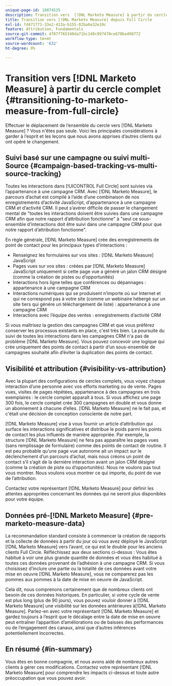 ```yaml
---
unique-page-id: 18874535
description: Transition vers  [!DNL Marketo Measure] à partir du cercle complet - [!DNL Marketo Measure]
title: Transition vers [!DNL Marketo Measure] depuis Full Circle
exl-id: fd471771-33e2-413a-b155-02ba6e32e10c
feature: Attribution, Fundamentals
source-git-commit: 4787f765348da71bc149c997470ce678ba498772
workflow-type: tm+mt
source-wordcount: '632'
ht-degree: 0%

---
```


# Transition vers [!DNL Marketo Measure] à partir du cercle complet {#transitioning-to-marketo-measure-from-full-circle}

Effectuer le déplacement de l’ensemble du cercle vers [!DNL Marketo Measure] ? Vous n&#39;êtes pas seule. Voici les principales considérations à garder à l’esprit et les leçons que nous avons apprises d’autres clients qui ont opéré le changement.

## Suivi basé sur une campagne ou suivi multi-Source {#campaign-based-tracking-vs-multi-source-tracking}

Toutes les interactions dans [!UICONTROL Full Circle] sont suivies via l’appartenance à une campagne CRM. Avec [!DNL Marketo Measure], le parcours d’achat est compilé à l’aide d’une combinaison de nos enregistrements d’activité JavaScript, d’appartenance à une campagne CRM et d’activité CRM. Il peut s’avérer difficile de passer le changement mental de &quot;toutes les interactions doivent être suivies dans une campagne CRM afin que notre rapport d’attribution fonctionne&quot; à &quot;seul ce sous-ensemble d’interactions doit être suivi dans une campagne CRM pour que notre rapport d’attribution fonctionne&quot;.

En règle générale, [!DNL Marketo Measure] crée des enregistrements de point de contact pour les principaux types d’interactions :

* Renseignez les formulaires sur vos sites : [!DNL Marketo Measure] JavaScript
* Pages vues sur vos sites : créées par [!DNL Marketo Measure] JavaScript uniquement si cette page vue a généré un jalon CRM désigné (comme la création de pistes ou d’opportunités)
* Interactions hors ligne telles que conférences ou dépannages : appartenance à une campagne CRM
* Interactions numériques qui se produisent n’importe où sur Internet et qui ne correspond pas à votre site (comme un webinaire hébergé sur un site tiers qui génère un téléchargement de liste) : appartenance à une campagne CRM
* Interactions avec l’équipe des ventes : enregistrements d’activité CRM

Si vous maîtrisez la gestion des campagnes CRM et que vous préférez conserver les processus existants en place, c&#39;est très bien. La poursuite du suivi de toutes les interactions dans les campagnes CRM n&#39;a pas de problème [!DNL Marketo Measure]. Vous pouvez concevoir une logique qui crée uniquement des points de contact à partir d’un sous-ensemble de campagnes souhaité afin d’éviter la duplication des points de contact.

## Visibilité et attribution {#visibility-vs-attribution}

Avec la plupart des configurations de cercles complets, vous voyez chaque interaction d’une personne avec vos efforts marketing ou de vente. Pages vues, visites de pages répétées, appartenance à des campagnes en trois exemplaires : le cercle complet apparaît à tous. Si vous affichez une page 300 fois, le cercle complet crée 300 campagnes en double et vous donne un abonnement à chacune d’elles. [!DNL Marketo Measure] ne le fait pas, et c&#39;était une décision de conception consciente de notre part.

[!DNL Marketo Measure] vise à vous fournir un article d’attribution qui surface les interactions significatives et distribue le poids parmi les points de contact les plus influents de manière appropriée. Par exemple, la structure [!DNL Marketo Measure] ne fera pas apparaître les pages vues (sans remplissage de formulaire) comme des points de contact de routine. Il est peu probable qu’une page vue autonome ait un impact sur le déclenchement d’un parcours d’achat, mais nous créons un point de contact s’il s’agit de la dernière interaction avant un jalon CRM désigné (comme la création de piste ou d’opportunités). Nous ne voulons pas tout vous montrer. Nous voulons vous montrer ce qui importe, du point de vue de l’attribution.

Contactez votre représentant [!DNL Marketo Measure] pour définir les attentes appropriées concernant les données qui ne seront plus disponibles pour votre équipe.

## Données pré-[!DNL Marketo Measure] {#pre-marketo-measure-data}

La recommandation standard consiste à commencer la création de rapports et la collecte de données à partir du jour où vous avez déployé le JavaScript [!DNL Marketo Measure] vers l’avant, ce qui est le double pour les anciens clients Full Circle. Réfléchissez aux deux sections ci-dessus : Vous êtes habitué à voir une plus grande quantité de données et vous êtes habitué à toutes ces données provenant de l’adhésion à une campagne CRM. Si vous choisissez d’inclure une partie ou la totalité de ces données avant votre mise en oeuvre [!DNL Marketo Measure], vous ne comparerez pas les pommes aux pommes à la date de mise en oeuvre de JavaScript.

Cela dit, nous comprenons certainement que de nombreux clients ont besoin de ces données historiques. En particulier, si votre cycle de vente est plus long (plus de 90 jours), vous pouvez vouloir donner à [!DNL Marketo Measure] une visibilité sur les données antérieures à[!DNL Marketo Measure]. Parlez-en avec votre représentant [!DNL Marketo Measure] et gardez toujours à l’esprit que le décalage entre la date de mise en oeuvre peut entraîner l’apparition d’améliorations ou de baisses des performances ou de l’engagement des canaux, ainsi que d’autres inférences potentiellement incorrectes.

## En résumé {#in-summary}

Vous êtes en bonne compagnie, et nous avons aidé de nombreux autres clients à gérer ces modifications. Contactez votre représentant [!DNL Marketo Measure] pour comprendre les impacts ci-dessus et toute autre préoccupation que vous pouvez avoir.
